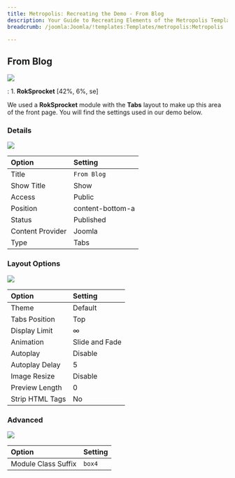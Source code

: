 ```yaml
---
title: Metropolis: Recreating the Demo - From Blog
description: Your Guide to Recreating Elements of the Metropolis Template for Joomla
breadcrumb: /joomla:Joomla/!templates:Templates/metropolis:Metropolis

---
```


From Blog
-----
![][demo]

:   1. **RokSprocket** [42%, 6%, se]

We used a **RokSprocket** module with the **Tabs** layout to make up this area of the front page. You will find the settings used in our demo below.

### Details
![][demo2]

| Option           | Setting          |  
| :--------------- | :--------------- |  
| Title            | `From Blog`      |  
| Show Title       | Show             |  
| Access           | Public           |  
| Position         | content-bottom-a |  
| Status           | Published        |  
| Content Provider | Joomla           |  
| Type             | Tabs             |  

### Layout Options
![][demo3]

| Option          | Setting        |  
| :-------------- | :------------- |  
| Theme           | Default        |  
| Tabs Position   | Top            |  
| Display Limit   | ∞              |  
| Animation       | Slide and Fade |  
| Autoplay        | Disable        |  
| Autoplay Delay  | 5              |  
| Image Resize    | Disable        |  
| Preview Length  | 0              |  
| Strip HTML Tags | No             |   

### Advanced
![][demo5]

| Option              | Setting |  
| :------------------ | :------ |  
| Module Class Suffix | `box4`  |

[demo]: assets/demo_5.jpeg
[demo2]: assets/blog_1.jpeg
[demo3]: assets/blog_2.jpeg
[demo4]: assets/blog_3.jpeg
[demo5]: assets/blog_4.jpeg
[demo6]: assets/demo_4.jpeg
